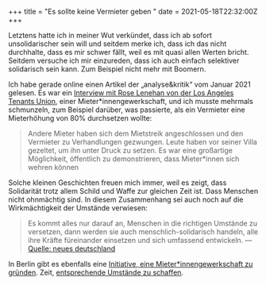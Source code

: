 +++
title = "Es sollte keine Vermieter geben "
date = 2021-05-18T22:32:00Z
+++

Letztens hatte ich in meiner Wut verkündet, dass ich ab sofort unsolidarischer sein will und seitdem merke ich, dass ich das nicht durchhalte, dass es mir schwer fällt, weil es mit quasi allen Werten bricht. Seitdem versuche ich mir einzureden, dass ich auch einfach selektiver solidarisch sein kann. Zum Beispiel nicht mehr mit Boomern.

Ich habe gerade online einen Artikel der „analyse&kritik“ vom Januar 2021 gelesen. Es war ein [Interview mit Rose Lenehan von der Los Angeles Tenants Union](https://www.akweb.de/bewegung/es-sollte-keine-vermieter-geben/), einer Mieter\*innengewerkschaft, und ich musste mehrmals schmunzeln, zum Beispiel darüber, was passierte, als ein Vermieter eine Mieterhöhung von 80% durchsetzen wollte:

> Andere Mieter haben sich dem Mietstreik angeschlossen und den Vermieter zu Verhandlungen gezwungen. Leute haben vor seiner Villa gezeltet, um ihn unter Druck zu setzen. Es war eine großartige Möglichkeit, öffentlich zu demonstrieren, dass Mieter\*innen sich wehren können

Solche kleinen Geschichten freuen mich immer, weil es zeigt, dass Solidarität trotz allem Schild und Waffe zur gleichen Zeit ist. Dass Menschen nicht ohnmächtig sind. In diesem Zusammenhang sei auch noch auf die Wirkmächtigkeit der Umstände verwiesen:

> Es kommt alles nur darauf an, Menschen in die richtigen Umstände zu versetzen, dann werden sie auch menschlich-solidarisch handeln, alle ihre Kräfte füreinander einsetzen und sich umfassend entwickeln. — [Quelle: neues deutschland](https://www.neues-deutschland.de/artikel/1151968.robert-owen-die-welt-ist-gesaettigt-mit-reichtum-und-doch-voller-elend.html)

In Berlin gibt es ebenfalls eine [Initiative, eine Mieter\*innengewerkschaft zu gründen](https://mg-berlin.org/). Zeit, [entsprechende Umstände zu schaffen](https://www.dwenteignen.de/). 
